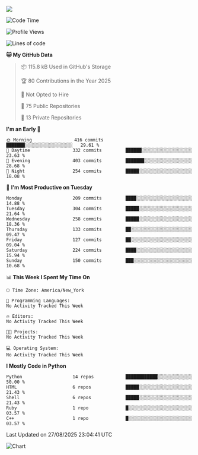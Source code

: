 
![](https://hit.yhype.me/github/profile?user_id=44564111)
<!--START_SECTION:waka-->
![Code Time](http://img.shields.io/badge/Code%20Time-26%20hrs%2018%20mins-blue)

![Profile Views](http://img.shields.io/badge/Profile%20Views-2-blue)

![Lines of code](https://img.shields.io/badge/From%20Hello%20World%20I%27ve%20Written-5.3%20million%20lines%20of%20code-blue)

**🐱 My GitHub Data** 

> 📦 115.8 kB Used in GitHub's Storage 
 > 
> 🏆 80 Contributions in the Year 2025
 > 
> 🚫 Not Opted to Hire
 > 
> 📜 75 Public Repositories 
 > 
> 🔑 13 Private Repositories 
 > 
**I'm an Early 🐤** 

```text
🌞 Morning                416 commits         ███████░░░░░░░░░░░░░░░░░░   29.61 % 
🌆 Daytime                332 commits         ██████░░░░░░░░░░░░░░░░░░░   23.63 % 
🌃 Evening                403 commits         ███████░░░░░░░░░░░░░░░░░░   28.68 % 
🌙 Night                  254 commits         █████░░░░░░░░░░░░░░░░░░░░   18.08 % 
```
📅 **I'm Most Productive on Tuesday** 

```text
Monday                   209 commits         ████░░░░░░░░░░░░░░░░░░░░░   14.88 % 
Tuesday                  304 commits         █████░░░░░░░░░░░░░░░░░░░░   21.64 % 
Wednesday                258 commits         █████░░░░░░░░░░░░░░░░░░░░   18.36 % 
Thursday                 133 commits         ██░░░░░░░░░░░░░░░░░░░░░░░   09.47 % 
Friday                   127 commits         ██░░░░░░░░░░░░░░░░░░░░░░░   09.04 % 
Saturday                 224 commits         ████░░░░░░░░░░░░░░░░░░░░░   15.94 % 
Sunday                   150 commits         ███░░░░░░░░░░░░░░░░░░░░░░   10.68 % 
```


📊 **This Week I Spent My Time On** 

```text
🕑︎ Time Zone: America/New_York

💬 Programming Languages: 
No Activity Tracked This Week

🔥 Editors: 
No Activity Tracked This Week

🐱‍💻 Projects: 
No Activity Tracked This Week

💻 Operating System: 
No Activity Tracked This Week
```

**I Mostly Code in Python** 

```text
Python                   14 repos            ████████████░░░░░░░░░░░░░   50.00 % 
HTML                     6 repos             █████░░░░░░░░░░░░░░░░░░░░   21.43 % 
Shell                    6 repos             █████░░░░░░░░░░░░░░░░░░░░   21.43 % 
Ruby                     1 repo              █░░░░░░░░░░░░░░░░░░░░░░░░   03.57 % 
C++                      1 repo              █░░░░░░░░░░░░░░░░░░░░░░░░   03.57 % 
```




 Last Updated on 27/08/2025 23:04:41 UTC
<!--END_SECTION:waka-->
![Chart](https://wakatime.com/share/@Vault108/688d9b71-d249-4f4e-81ef-3dceb97e43a3.svg)

